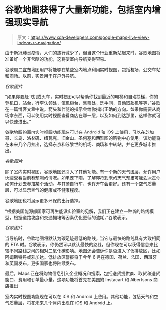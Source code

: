 # 谷歌地图获得了大量新功能，包括室内增强现实导航

> 原文：<https://www.xda-developers.com/google-maps-live-view-indoor-ar-navigation/>

由于新冠肺炎疫情，人们的旅行减少了，但当这个行业重新站起来时，谷歌地图将准备好一个非常酷的功能，这将使室内导航变得容易。

谷歌周二[宣布](https://blog.google/products/maps/redefining-what-map-can-be-new-information-and-ai/)地图用户将能够在某些室内地点利用实时视图，包括机场、公交车站和商场。以前，实景[用于](https://www.xda-developers.com/live-view-in-google-maps-now-shows-landmarks-to-help-you-navigate/)在户外导航。

*谷歌图片*

“如果你要赶飞机或火车，实时视图可以帮助你找到最近的电梯和自动扶梯，你的登机口，站台，行李认领处，值机柜台，售票处，洗手间，自动取款机等等，”谷歌在一篇博客文章中说。箭头和伴随的指示会给你指出正确的方向。如果你需要从商场拿东西，可以使用实时视图查看商店在哪一层，以及如何到达那里，这样你就可以快速进出。”

谷歌地图的室内实时视图功能现在可以在 Android 和 iOS 上使用，可以在芝加哥、长岛、洛杉矶、纽瓦克、旧金山、圣何塞和西雅图的购物中心使用。该功能将在未来几个月推出，选择东京和苏黎世的机场、商场和中转站，并在更多城市推出。

*谷歌图片*

除了室内实时视图，谷歌地图还引入了其他功能。有一个新的天气图层，允许用户快速查看当前和预测的情况。如果要下雨，了解即将到来的天气预报可能会决定你如何计划去参加某个活动。与其骑自行车，也许开车会更好。还有一个空气质量层，可以显示空气的健康或不健康程度。

谷歌地图也将展示更多环保的出行选择。

“根据美国能源部国家可再生能源实验室的见解，我们正在建立一种新的路线模型，根据道路坡度和交通拥堵等因素优化更低的油耗，”谷歌表示。

*谷歌图片*

当导航时，谷歌地图将默认为碳足迹最低的路线，当它与最快的路线具有大致相同的 ETA 时。谷歌表示，你仍然可以默认最快的路线，但你现在可以获得信息来比较不同路线之间的相对二氧化碳影响。地图还会告诉你是否进入了低排放区，比如阿姆斯特丹或雅加达。低排放区警报将于今年 6 月在德国、荷兰、法国、西班牙和英国发布，更多国家也将陆续发布。

最后，Maps 正在将购物信息引入企业概况和搜索，包括送货提供商、取货和送货窗口、费用和订单最小量。这项功能将首先在美国的 Instacart 和 Albertsons 商店推出

室内实时视图功能现在可以在 iOS 和 Android 上使用。其他功能，包括天气和空气质量层，将在未来几个月内出现在 iOS 和 Android 上。